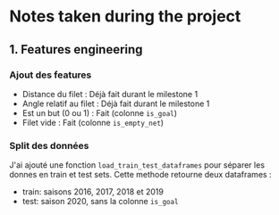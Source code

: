 # Notes taken during the project

## 1. Features engineering

### Ajout des features

- Distance du filet : Déjà fait durant le milestone 1
- Angle relatif au filet : Déjà fait durant le milestone 1
- Est un but (0 ou 1) : Fait (colonne `is_goal`)
- Filet vide : Fait (colonne `is_empty_net`)

### Split des données

J'ai ajouté une fonction `load_train_test_dataframes` pour séparer les donnes en train et test sets.
Cette methode retourne deux dataframes :

- train: saisons 2016, 2017, 2018 et 2019
- test: saison 2020, sans la colonne `is_goal`
